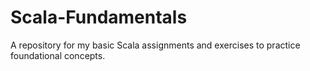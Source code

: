 # Scala-Fundamentals
A repository for my basic Scala assignments and exercises to practice foundational concepts.
